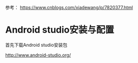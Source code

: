 

参考： https://www.cnblogs.com/xiadewang/p/7820377.html


# Android studio安装与配置

首先下载Android studio安装包

http://www.android-studio.org/


